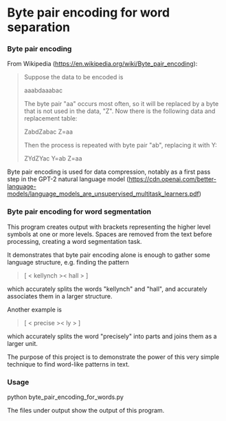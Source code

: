 
# Byte pair encoding for word separation



### Byte pair encoding 

From Wikipedia (https://en.wikipedia.org/wiki/Byte_pair_encoding):

> Suppose the data to be encoded is
>
> aaabdaaabac
>
> The byte pair "aa" occurs most often, so it will be replaced by a byte that is not used in the data, "Z". Now there is the following data and replacement table:
>
> ZabdZabac
> Z=aa
> 
> Then the process is repeated with byte pair "ab", replacing it with Y:
>
> ZYdZYac
> Y=ab
> Z=aa


Byte pair encoding is used for data compression, notably 
as a first pass step in the GPT-2 natural language model (https://cdn.openai.com/better-language-models/language_models_are_unsupervised_multitask_learners.pdf)

### Byte pair encoding for word segmentation 

This program creates output with brackets representing the higher level symbols at one or more levels. Spaces are removed from the text before processing, creating a word segmentation task.

It demonstrates that byte pair encoding alone is enough to gather some language structure, e.g. finding the pattern 
>   [ < kellynch >< hall > ] 

which accurately splits the words "kellynch" and "hall", and accurately associates them in a larger structure. 

Another example is 

> [ < precise >< ly > ]

which accurately splits the word "precisely" into parts and joins them as a larger unit.

The purpose of this project is to demonstrate the power of this very simple technique to find word-like patterns in text. 

### Usage
python byte_pair_encoding_for_words.py

The files under output show the output of this program.



